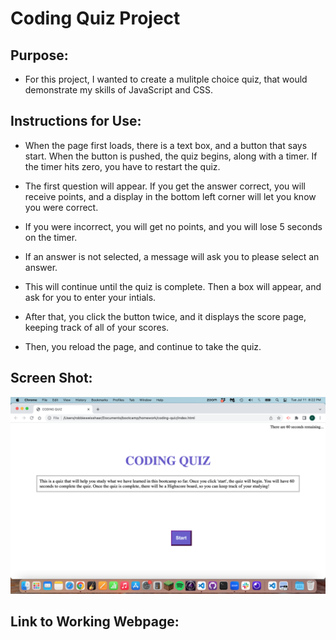 # Coding Quiz Project

## Purpose:
- For this project, I wanted to create a mulitple choice quiz, that would demonstrate my skills of JavaScript and CSS.

## Instructions for Use:
- When the page first loads, there is a text box, and a button that says start. When the button is pushed, the quiz begins, along with a timer. If the timer hits zero, you have to restart the quiz.
- The first question will appear. If you get the answer correct, you will receive points, and a display in the bottom left corner will let you know you were correct.
- If you were incorrect, you will get no points, and you will lose 5 seconds on the timer.
- If an answer is not selected, a message will ask you to please select an answer.

- This will continue until the quiz is complete. Then a box will appear, and ask for you to enter your intials. 
- After that, you click the button twice, and it displays the score page, keeping track of all of your scores.

- Then, you reload the page, and continue to take the quiz.

## Screen Shot:
<img src="./screen-shot/Screen%20Shot%202023-07-11%20at%208.22.16%20PM.png">

## Link to Working Webpage:

